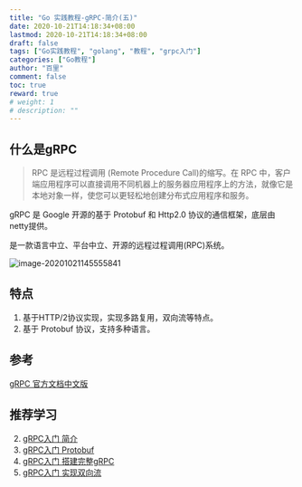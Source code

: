 ```yaml
---
title: "Go 实践教程-gRPC-简介(五)"
date: 2020-10-21T14:18:34+08:00
lastmod: 2020-10-21T14:18:34+08:00
draft: false
tags: ["Go实践教程", "golang", "教程", "grpc入门"]
categories: ["Go教程"]
author: "百里"
comment: false
toc: true
reward: true
# weight: 1
# description: ""
---
```




## 什么是gRPC

> RPC 是远程过程调用 (Remote Procedure Call)的缩写。在 RPC 中，客户端应用程序可以直接调用不同机器上的服务器应用程序上的方法，就像它是本地对象一样，使您可以更轻松地创建分布式应用程序和服务。

gRPC 是 Google 开源的基于 Protobuf 和 Http2.0 协议的通信框架，底层由netty提供。

是一款语言中立、平台中立、开源的远程过程调用(RPC)系统。

![image-20201021145555841](https://cdn.jsdelivr.net/gh/yezihack/assets/b/20201021145604.png?imageslim)

## 特点

1. 基于HTTP/2协议实现，实现多路复用，双向流等特点。
2. 基于 Protobuf 协议，支持多种语言。



## 参考

[gRPC 官方文档中文版](http://doc.oschina.net/grpc)



## 推荐学习

2. [gRPC入门 简介](https://www.sgfoot.com/tutorial-grpc-base.html)
2. [gRPC入门 Protobuf](https://www.sgfoot.com/tutorial-grpc-protobuf.html)
3. [gRPC入门 搭建完整gRPC](https://www.sgfoot.com/tutorial-grpc-simple.html)
4. [gRPC入门 实现双向流](https://www.sgfoot.com/tutorial-grpc-stream-simple.html)

